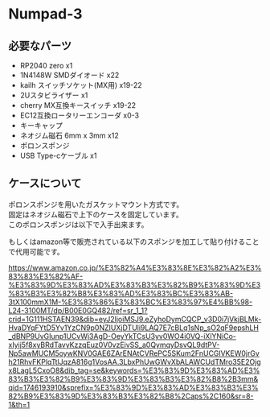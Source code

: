 # Numpad-3
 
## 必要なパーツ
* RP2040 zero x1  
* 1N4148W SMDダイオード x22  
* kailh スイッチソケット(MX用) x19-22  
* 2Uスタビライザー x1  
* cherry MX互換キースイッチ x19-22  
* EC12互換ロータリーエンコーダ x0-3  
* キーキャップ  
* ネオジム磁石 6mm x 3mm x12  
* ポロンスポンジ  
* USB Type-cケーブル x1

## ケースについて
ポロンスポンジを用いたガスケットマウント方式です。  
固定はネオジム磁石で上下のケースを固定しています。  
このポロンスポンジは以下で入手出来ます。

もしくはamazon等で販売されている以下のスポンジを加工して貼り付けることで代用可能です。

https://www.amazon.co.jp/%E3%82%A4%E3%83%8E%E3%82%A2%E3%83%83%E3%82%AF-%E3%83%9D%E3%83%AD%E3%83%B3%E3%82%B9%E3%83%9D%E3%83%B3%E3%82%B8%E3%83%AD%E3%83%BC%E3%83%AB-3tX100mmX1M-%E3%83%86%E3%83%BC%E3%83%97%E4%BB%98-L24-3100MT/dp/B00E0GQ482/ref=sr_1_1?crid=1G111HSTAEN39&dib=eyJ2IjoiMSJ9.eZyhoDymCQCP_v3D0i7jVkjBLMk-HvaDYqFYtD5Yv1YzCN9p0NZIUXjDTUli9LAQ7E7cBLq1sNp_sO2qF9epshLH_dBNP9UvGIunp1UCvWj3AgD-OeyYkTCsU3yv0WO4i0VQ-iXlYNiCo-xIyij5f8xyBRdTavyKzzqEuz0V0vzEivSS_a0QymqyDsvQL9dtPV-Np5awMUCM5oywKNV0GAE6ZArENAtCVRePC5SKum2FnUCGlVKEW0jrGvh21RhvFKPlqTtlJqzA816g1VosAA.3LbxPhUwGWvXbALAWCUdTMro35E2Ojgx8LagL5CxoO8&dib_tag=se&keywords=%E3%83%9D%E3%83%AD%E3%83%B3%E3%82%B9%E3%83%9D%E3%83%B3%E3%82%B8%2B3mm&qid=1746193910&sprefix=%E3%83%9D%E3%83%AD%E3%83%B3%E3%82%B9%E3%83%9D%E3%83%B3%E3%82%B8%2Caps%2C160&sr=8-1&th=1